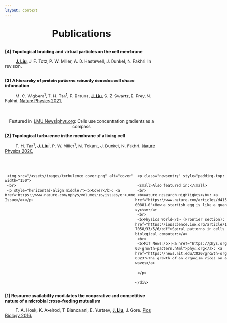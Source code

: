 ```yaml
---
layout: context
---
```

<head>
<style>
div.pubentry {
  text-indent: 35px;
  margin-bottom: 30px;
}

div.newswrapper-text {
  display: inline-block; 
  horizontal-align: top;

  text-indent: 15px;
  margin-top: -10px;
  margin-bottom: 30px;
  margin-left: 20px;
  margin-right: 20px;

  border: 1px solid black;
  position: relative;
  width: 980px;
}


div.newswrapper {
  display: inline-block; 
  horizontal-align: top;

  text-indent: 15px;
  margin-top: -10px;
  margin-bottom: 30px;
  margin-left: 20px;
  margin-right: 20px;

  border: 1px solid black;
  position: relative;
  width: 980px;
}
div.newsframes {
  text-align: left;
  display: table-cell;
  padding-top: 20px;
}
p.newsentry {
  text-indent: 0px;
  line-height:1.5;
}

</style>
</head>

<p style="font-size:32px;text-align:center;"> <b>Publications </b></p>

**[4] Topological braiding and virtual particles on the cell membrane**

<div class="pubentry">
   <span style="text-decoration: underline"><b>J. Liu</b></span>, J. F. Totz, P. W. Miller, A. D. Hastewell, J. Dunkel, N. Fakhri. 
   In revision.
</div>


**[3] A hierarchy of protein patterns robustly decodes cell shape information**

<div class="pubentry">
   M. C. Wigbers<sup>1</sup>, T. H. Tan<sup>1</sup>, F. Brauns, <span style="text-decoration: underline"><b>J. Liu</b></span>, S. Z. Swartz, E. Frey, N. Fakhri.
   <a href="https://www.nature.com/articles/s41567-021-01164-9">Nature Physics 2021.</a>
</div>

<div class="newswrapper-text">
<p style="text-align:center;padding-top:20px;">
    Featured in: <a href="https://www.lmu.de/en/newsroom/news-and-events/news/cells-use-concentration-gradients-as-a-compass.html#:~:text=LMU%20biophysicists%20have%20developed%20a,of%20proteins%20inside%20the%20cell.">LMU News</a>|<a href="https://phys.org/news/2021-02-cells-gradients-compass.html">phys.org</a>: Cells use concentration gradients as a compass
</p>
</div>


**[2] Topological turbulence in the membrane of a living cell**

<div class="pubentry" id="pub-turbulence">
   T. H. Tan<sup>1</sup>, <span style="text-decoration: underline"><b>J. Liu</b></span><sup>1</sup>, P. W. Miller<sup>1</sup>, M. Tekant, J. Dunkel, N. Fakhri.
   <a href="https://www.nature.com/articles/s41567-020-0841-9">Nature Physics 2020.</a>
</div>

<div class="newswrapper">

   <div class="newsframes" style = "width: 180px;">
     
     <img src="/assets/images/turbulence_cover.png" alt="cover" width="150">
     <br>
     <p style="horizontal-align:middle;"><b>Cover</b>: <a href="https://www.nature.com/nphys/volumes/16/issues/6">June Issue</a></p>
   </div>

   <div class="newsframes" style = "width: 770px; vertical-align:top;">

     <p class="newsentry" style="padding-top: 40px;">

     <small>Also featured in:</small>
     <br>
     <b>Nature Research Highlights</b>: <a href="https://www.nature.com/articles/d41586-020-00881-0">How a starfish egg is like a quantum system</a>
     <br>
     <b>Physics World</b> (Frontier section): <a href="https://iopscience.iop.org/article/10.1088/2058-7058/33/5/6/pdf">Spiral patterns in cells could create biological computers</a>
     <br>
     <b>MIT News</b>|<a href="https://phys.org/news/2020-03-growth-pattern.html">phys.org</a>: <a href="https://news.mit.edu/2020/growth-organism-waves-0323">The growth of an organism rides on a pattern of waves</a>

     </p>

    </div>
</div>


**[1] Resource availability modulates the cooperative and competitive nature of a microbial cross-feeding mutualism**

<div class="pubentry">
   T. A. Hoek, K. Axelrod, T. Biancalani, E. Yurtsev, <span style="text-decoration: underline"><b>J. Liu</b></span>, J. Gore.
   <a href="https://journals.plos.org/plosbiology/article?id=10.1371/journal.pbio.1002540">Plos Biology 2016.</a>
</div>
